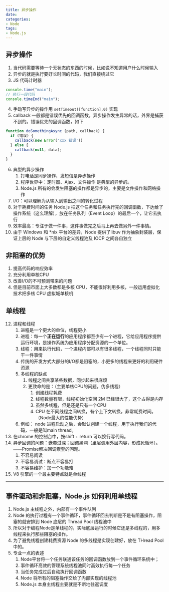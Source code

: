 ```yaml
---
title: 异步操作
date: 
categories:
- Node
tags:
- Node.js
---
```


## 异步操作

1. 当代码需要等待一个无状态的东西的时候，比如说不知道用户什么时候输入
2. 异步的就是执行要好长时间的代码，我们直接绕过它
3. JS 代码计时器

```JavaScript
console.time("main");
// 执行一段代码
console.timeEnd("main");
```

4. 手动写异步的操作用 `setTimeout([function],0)` 实现
5. callback 一般都是错误优先的回调函数，异步操作发生异常的话，外界是捕获不到的。错误优先的回调函数，如下

```javascript
function doSomethingAsync (path, callback) {
  if (错误) {
    callback(new Error('xxx 错误'))    
  } else {
    callback(null, data);
  }
}
```

6. 典型的异步操作
   1. 打电话是同步操作，发短信是异步操作
   2. 程序世界中：定时器、Ajax、文件操作 是典型的异步的。
   3. Node.js 所有的会发生阻塞的操作都是异步的，主要是文件操作和网络操作
7. I/O：可以理解为从输入到输出之间的转化过程
8. 对于耗费时间的任务 Node.js 把这个任务和任务执行完的回调函数，下达给了操作系统（这么理解），放在任务队列（Event Loop）的最后一个，让它去执行
9. 效率最高：专注于做一件事，这件事做完之后马上再去做另外一件事情。
10. 由于 Windows 和 *nix 平台的差异，Node 提供了libuv 作为抽象封装层，保证上层的 Node 与下层的自定义线程池及 IOCP 之间各自独立

## 非阻塞的优势

1. 提高代码的响应效率
2. 充分利用单核CPU
3. 改善I/O的不可预测带来的问题
4. 但是目前市面上大多数都是多核 CPU，不能很好利用多核，一般运用虚拟化技术把多核 CPU 虚拟城单核机

## 单线程

12. 进程和线程 
    1. 进程是一个更大的单位，线程更小
    2. 进程：每一个**正在运行**的应用程序都至少有一个进程，它给应用程序提供运行环境，是操作系统为应用程序分配资源的一个单位。
    3. 线程：用来执行代码，一个进程内部可以有很多线程，一个线程同时只能干一件事情
    4. 传统的开发方式大部分的I/O都是阻塞的，小更多的线程来更好的利用硬件资源
    5. 多线程的缺点
       1. 线程之间共享某些数据，同步起来很麻烦
       2. 更致命的是：（主要单核CPU的问题，伪多线程）
          1. 创建线程耗费
          2. 线程数量有限，线程初始化空间 2M 已经很大了，这个占得是内存
          3. 虽然多线程，但是还是只有一个CPU
          4. CPU 在不同线程之间转换，有个上下文转换，非常耗费时间。（Node最大的性能优势）
    6. 例如： node 进程启动之后，会默认创建一个线程，用于执行我们的代码，一般是叫main thread。
13. 在chrome 的控制台中，按shift + return 可以换行写代码。
14. 异步回调的问题：嵌套过深；回调黑洞（里层调用外层内容，形成死循环）。——Promise解决回调嵌套的问题。
    1. 不容易阅读
    2. 不容易调试：断点不容易打
    3. 不容易维护：加一个功能难
15. V8 引擎的一个最主要特点就是单线程

---

## 事件驱动和非阻塞，Node.js 如何利用单线程

1. Node.js 主线程之外，内部有一个事件队列
2. Node 的执行过程有一个事件循环，事件循环回去判断是不是有阻塞操作，阻塞的就安排到 Node 底层的 Thread Pool 线程池中
3. 所以对于编程Node是单线程的，实际底层运行的时候它还是多线程的，用多线程来执行那些阻塞的操作。
4. 为了避免线程创建耗费资源 Node 的多线程是实现创建好，放在 THread Pool 中的。
5. 专业一点的表述
   1. Node平台将一个任务联通该任务的回调函数放到一个事件循环系统中；
   2. 事件循环高效的管理系统线程池同时高效执行每一个任务
   3. 当任务完成过后自动执行回调函数
   4. Node 将所有的阻塞操作交给了内部实现的线程池
   5. Node.js 本身主线程主要就是不断地往返调度